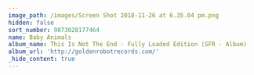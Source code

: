 ```yaml
---
image_path: /images/Screen Shot 2018-11-26 at 6.35.04 pm.png
hidden: false
sort_number: 9873028177464
name: Baby Animals
album_name: This Is Not The End - Fully Loaded Edition (SFR - Album)
album_url: 'http://goldenrobotrecords.com/'
_hide_content: true
---
```

